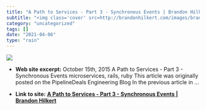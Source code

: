 ```yaml
---
title: "A Path to Services - Part 3 - Synchronous Events | Brandon Hilkert"
subtitle: "<img class='cover' src=http://brandonhilkert.com/images/brandon-hilkert.jpg>"
category: "uncategorized"
tags: []
date: "2021-04-06"
type: "rain"
---
```

<img class="cover" src=http://brandonhilkert.com/images/brandon-hilkert.jpg>



* **Web site excerpt:** October 15th, 2015 A Path to Services - Part 3 - Synchronous Events microservices, rails, ruby This article was originally posted on the PipelineDeals Engineering Blog In the previous article in …

* **Link to site:** **[A Path to Services - Part 3 - Synchronous Events | Brandon Hilkert](http://brandonhilkert.com/blog/a-path-to-services-part-3-synchronous-events?__s=sppfqptcsqaerkinaq18)**